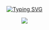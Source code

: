 <a href="https://git.io/typing-svg"><p align="center"><img src="https://readme-typing-svg.demolab.com?font=Fira+Code&size=25&pause=1000&width=435&lines=.+.+.+.+.+42-Libft+.+.+.+.+." alt="Typing SVG" /></a>
<p align="center"><img src="https://github.com/byaliego/42-project-badges/blob/main/badges/libft.png"/>
